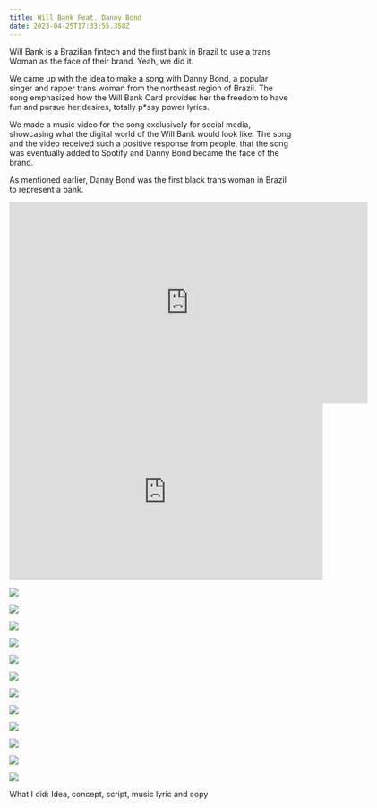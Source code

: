 ```yaml
---
title: Will Bank Feat. Danny Bond
date: 2023-04-25T17:33:55.358Z
---
```

  <div class="text-idea">

Will Bank is a Brazilian fintech and the first bank in Brazil to use a trans Woman as the face of their brand. Yeah, we did it.

We came up with the idea to make a song with Danny Bond, a popular singer and rapper trans woman from the northeast region of Brazil. The song emphasized how the Will Bank Card provides her the freedom to have fun and pursue her desires, totally p*ssy power lyrics. 

We made a music video for the song exclusively for social media, showcasing what the digital world of the Will Bank would look like. The song and the video received such a positive response from people, that the song was eventually added to Spotify and Danny Bond became the face of the brand. 

As mentioned earlier, Danny Bond was the first black trans woman in Brazil to represent a bank.

</div>

<iframe src="https://player.vimeo.com/video/738278696?h=7f8b7c1ffa&title=0&byline=0&portrait=0"  frameborder="0" width="640" height="360" allow="autoplay; fullscreen" allowfullscreen></iframe>

<iframe width="560" height="315" src="https://www.youtube.com/embed/IVfQGssSKTg" title="YouTube video player" frameborder="0" allow="accelerometer; autoplay; clipboard-write; encrypted-media; gyroscope; picture-in-picture; web-share" allowfullscreen></iframe>

![](https://ucarecdn.com/6d294e76-ee80-4bd2-a8ad-b24e5c6dce62/)

<div class="img-row">

![](https://ucarecdn.com/62d3528a-6e32-471f-96ca-1712f261fb4d/)

![](https://ucarecdn.com/12a245ed-fd31-4d9b-a58f-639659011b29/)

![](https://ucarecdn.com/cc3c43be-7d29-4de2-9c0d-434cba659913/)

</div>

<div class="img-row">

![](https://ucarecdn.com/74d58537-b25f-4f9b-8a11-9590883e0744/)

![](https://ucarecdn.com/dfcc6fdc-b492-4b7e-aa55-29d64a0d3389/)

![](https://ucarecdn.com/cb553b8d-14a1-44fb-8dd8-7d700bbfe412/)

</div>

![](https://ucarecdn.com/904fa6fc-d054-41d9-8f87-50159b785319/)

![](https://ucarecdn.com/9340558f-6638-48cb-b676-317b8f785d4d/)

<div class="img-row">

![](https://ucarecdn.com/0e9035d8-7fbe-400e-9f09-806820846999/)

![](https://ucarecdn.com/17b4b98a-31da-4f5f-8e8b-0952c8c0e03c/)

![](https://ucarecdn.com/bd75ecae-b4f4-4088-8f98-14b8391b718a/)

</div>

What I did: Idea, concept, script, music lyric and copy